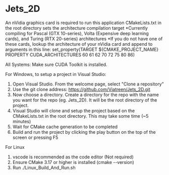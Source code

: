 # Jets_2D
An nVidia graphics card is required to run this application
CMakeLists.txt in the root directory sets the architecture compilation target
*Currently compiling for Pascal (GTX 10-series), Volta (Expensive deep learning cards), and Turing (RTX 20-series) architectures
*If you do not have one of these cards, lookup the architecture of your nVidia card and append to arguments in this line: set_property(TARGET ${CMAKE_PROJECT_NAME} PROPERTY CUDA_ARCHITECTURES 60 61 62 70 72 75 80 86)

All Systems:
Make sure CUDA Toolkit is installed. 

For Windows, to setup a project in Visual Studio:
1) Open Visual Studio. From the welcome page, select "Clone a repository"
2) Use the git clone address: https://github.com/Viatreen/Jets_2D.git
3) Now choose a directory. Create a directory for the repo with the name you want for the repo (eg. Jets_2D). It will be the root directory of the project.
4) Visual Studio will clone and setup the project based on the CMakeLists.txt in the root directory. This may take some time (~5 minutes)
5) Wait for CMake cache generation to be completed
6) Build and run the project by clicking the play button on the top of the screen or pressing F5

For Linux
1) vscode is recommended as the code editor (Not required)
2) Ensure CMake 3.17 or higher is installed (cmake --version)
3) Run ./Linux_Build_And_Run.sh
